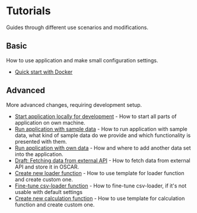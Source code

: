 # Tutorials

Guides through different use scenarios and modifications.

## Basic

How to use application and make small configuration settings.

- [Quick start with Docker](./quick-start.md)

## Advanced

More advanced changes, requiring development setup.

- [Start application locally for development](./advanced/start-application-locally-for-development.md) - How to start all parts of application on own machine.
- [Run application with sample data](./advanced/run-application-with-sample-data.md) - How to run application with sample data, what kind of sample data do we provide and which functionality is presented with them.
- [Run application with own data](./advanced/run-application-with-own-data.md) - How and where to add another data set into the application.
- [Draft: Fetching data from external API](./advanced/fetching-data-from-external-api) - How to fetch data from external API and store it in OSCAR.
- [Create new loader function](./advanced/create-new-loader-function-from-template.md) - How to use template for loader function and create custom one.
- [Fine-tune csv-loader function](./advanced/fine-tune-csv-loader-function.md) - How to fine-tune csv-loader, if it's not usable with default settings
- [Create new calculation function](./advanced/create-new-calculation-function-from-template.md) - How to use template for calculation function and create custom one.

